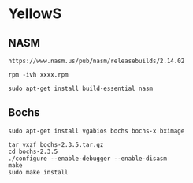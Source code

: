 
# YellowS

## NASM

`https://www.nasm.us/pub/nasm/releasebuilds/2.14.02`

`rpm -ivh xxxx.rpm`

`sudo apt-get install build-essential nasm`

## Bochs

`sudo apt-get install vgabios bochs bochs-x bximage`

```
tar vxzf bochs-2.3.5.tar.gz
cd bochs-2.3.5
./configure --enable-debugger --enable-disasm
make
sudo make install
```
